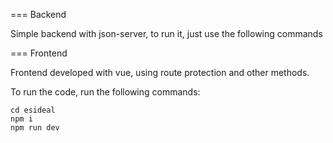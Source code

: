=== Backend

Simple backend with json-server, to run it, just use the following commands

=== Frontend

Frontend developed with vue, using route protection and other methods.

To run the code, run the following commands:

```
cd esideal
npm i
npm run dev
```
